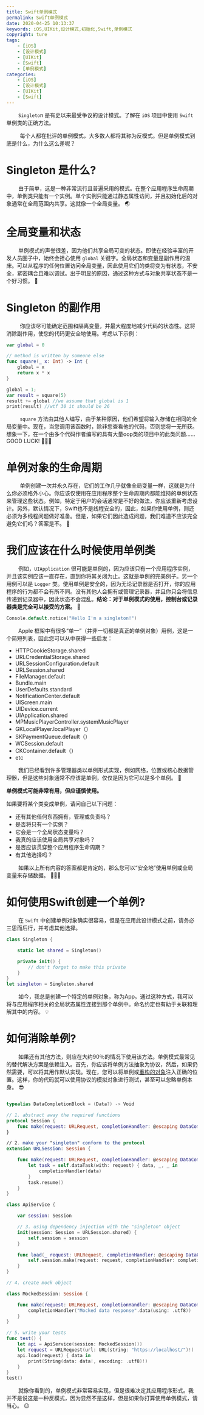 ```yaml
---
title: Swift单例模式
permalink: Swift单例模式
date: 2020-04-25 10:13:37
keywords: iOS,UIKit,设计模式,初始化,Swift,单例模式
copyright: ture
tags:
    - [iOS]
    - [设计模式]
    - [UIKit]
    - [Swift]
    - [单例模式]
categories:
    - [iOS]
    - [设计模式]
    - [UIKit]
    - [Swift]
---
```



&nbsp;&nbsp;&nbsp;&nbsp;&nbsp;&nbsp;&nbsp;&nbsp;```Singleto```n 是有史以来最受争议的设计模式。了解在 ```iOS``` 项目中使用 ```Swift``` 单例类的正确方法。


&nbsp;&nbsp;&nbsp;&nbsp;&nbsp;&nbsp;&nbsp;&nbsp; 每个人都在批评的单例模式，大多数人都将其称为反模式。但是单例模式到底是什么，为什么这么差呢？

<!-- more -->

# **Singleton 是什么?** 

&nbsp;&nbsp;&nbsp;&nbsp;&nbsp;&nbsp;&nbsp;&nbsp;由于简单，这是一种非常流行且普遍采用的模式。在整个应用程序生命周期中，单例类只能有一个实例。单个实例只能通过静态属性访问，并且初始化后的对象通常在全局范围内共享。这就像一个全局变量。 🌏

# **全局变量和状态**

&nbsp;&nbsp;&nbsp;&nbsp;&nbsp;&nbsp;&nbsp;&nbsp;单例模式的声誉很差，因为他们共享全局可变的状态。即使在经验丰富的开发人员圈子中，始终会担心使用 ```global``` 关键字。全局状态和变量是副作用的温床。可以从程序的任何位置访问全局变量，因此使用它们的类将变为有状态，不安全，紧密耦合且难以调试。出于明显的原因，通过这种方式与对象共享状态不是一个好习惯。 🤮

# **Singleton 的副作用**


&nbsp;&nbsp;&nbsp;&nbsp;&nbsp;&nbsp;&nbsp;&nbsp; 你应该尽可能确定范围和隔离变量，并最大程度地减少代码的状态性。这将消除副作用，使您的代码更安全地使用。考虑以下示例：

``` Swift
var global = 0

// method is written by someone else
func square(_ x: Int) -> Int {
    global = x
    return x * x
}

global = 1;
var result = square(5)
result += global //we assume that global is 1
print(result) //wtf 30 it should be 26
```


&nbsp;&nbsp;&nbsp;&nbsp;&nbsp;&nbsp;&nbsp;&nbsp; ```square``` 方法由其他人编写，由于某种原因，他们希望将输入存储在相同的全局变量中。现在，当您调用该函数时，除非您查看他的代码，否则您将一无所获。想象一下，在一个由多个代码作者编写的具有大量oop类的项目中的此类问题……GOOD LUCK! 🐛🐛🐛


# **单例对象的生命周期**

&nbsp;&nbsp;&nbsp;&nbsp;&nbsp;&nbsp;&nbsp;&nbsp; 单例创建一次并永久存在，它们的工作几乎就像全局变量一样，这就是为什么你必须格外小心。你应该仅使用在应用程序整个生命周期内都能维持的单例状态来管理这些状态。例如，特定于用户的会话通常是不好的做法，你应该重新考虑设计。另外，默认情况下，Swift也不是线程安全的，因此，如果你使用单例，则还必须为多线程问题做好准备。但是，如果它们因此造成问题，我们难道不应该完全避免它们吗？答案是不。 🚫

# **我们应该在什么时候使用单例类**

&nbsp;&nbsp;&nbsp;&nbsp;&nbsp;&nbsp;&nbsp;&nbsp;例如，```UIApplication``` 很可能是单例的，因为应该只有一个应用程序实例，并且该实例应该一直存在，直到你将其关闭为止。这就是单例的完美例子。另一个用例可以是 ```Logger``` 类。使用单例是安全的，因为无论记录器是否打开，你的应用程序的行为都不会有所不同。没有其他人会拥有或管理记录器，并且你只会将信息传递到记录器中，因此状态不会混乱。**结论：对于单例模式的使用，控制台或记录器类是完全可以接受的方案。** 👏

``` Swift
Console.default.notice("Hello I'm a singleton!")
```

&nbsp;&nbsp;&nbsp;&nbsp;&nbsp;&nbsp;&nbsp;&nbsp;Apple 框架中有很多“单一”（并非一切都是真正的单例对象）用例，这是一个简短列表，因此您可以从中获得一些启发：

+ HTTPCookieStorage.shared
+ URLCredentialStorage.shared
+ URLSessionConfiguration.default
+ URLSession.shared
+ FileManager.default
+ Bundle.main
+ UserDefaults.standard
+ NotificationCenter.default
+ UIScreen.main
+ UIDevice.current
+ UIApplication.shared
+ MPMusicPlayerController.systemMusicPlayer
+ GKLocalPlayer.localPlayer（）
+ SKPaymentQueue.default（）
+ WCSession.default
+ CKContainer.default（）
+ etc

&nbsp;&nbsp;&nbsp;&nbsp;&nbsp;&nbsp;&nbsp;&nbsp;我们已经看到许多管理器类以单例形式实现，例如网络，位置或核心数据管理器，但是这些对象通常不应该是单例，仅仅是因为它可以是多个单例。 💩

**单例模式可能非常有用，但应谨慎使用。**

如果要将某个类变成单例，请问自己以下问题：

+ 还有其他任何东西拥有，管理或负责吗？
+ 是否将只有一个实例？
+ 它会是一个全局状态变量吗？
+ 我真的应该使用全局共享对象吗？
+ 是否应该贯穿整个应用程序生命周期？
+ 有其他选择吗？


&nbsp;&nbsp;&nbsp;&nbsp;&nbsp;&nbsp;&nbsp;&nbsp;如果以上所有内容的答案都是肯定的，那么您可以“安全地”使用单例或全局变量来存储数据。 🎉🎉🎉

# **如何使用Swift创建一个单例?**

&nbsp;&nbsp;&nbsp;&nbsp;&nbsp;&nbsp;&nbsp;&nbsp;在 ```Swift``` 中创建单例对象确实很容易，但是在应用此设计模式之前，请务必三思而后行，并考虑其他选择。

``` Swift
class Singleton {

    static let shared = Singleton()

    private init() {
        // don't forget to make this private
    }
}
let singleton = Singleton.shared
```


&nbsp;&nbsp;&nbsp;&nbsp;&nbsp;&nbsp;&nbsp;&nbsp;如今，我总是创建一个特定的单例对象，称为App。通过这种方式，我可以将与应用程序相关的全局状态属性连接到那个单例中。命名约定也有助于关联和理解其中的内容。 💡

# **如何消除单例?**

&nbsp;&nbsp;&nbsp;&nbsp;&nbsp;&nbsp;&nbsp;&nbsp;如果还有其他方法，则应在大约90％的情况下使用该方法。单例模式最常见的替代解决方案是依赖注入。首先，你应该将单例方法抽象为协议，然后，如果仍然需要，可以将其用作默认实现。现在，您可以将单例或[重构的对象](http://www.xuebaonline.com/%E5%9C%A8Swift%E4%B8%AD%E9%87%8D%E6%9E%84%E5%8D%95%E4%BE%8B%E6%A8%A1%E5%BC%8F%E7%94%A8%E6%B3%95/ "重构对象")注入正确的位置。这样，你的代码就可以使用协议的模拟对象进行测试，甚至可以忽略单例本身。 😎

``` Swift 

typealias DataCompletionBlock = (Data?) -> Void

// 1. abstract away the required functions
protocol Session {
    func make(request: URLRequest, completionHandler: @escaping DataCompletionBlock)
}

// 2. make your "singleton" conform to the protocol
extension URLSession: Session {

    func make(request: URLRequest, completionHandler: @escaping DataCompletionBlock) {
        let task = self.dataTask(with: request) { data, _, _ in
            completionHandler(data)
        }
        task.resume()
    }
}

class ApiService {

    var session: Session

    // 3. using dependency injection with the "singleton" object
    init(session: Session = URLSession.shared) {
        self.session = session
    }

    func load(_ request: URLRequest, completionHandler: @escaping DataCompletionBlock) {
        self.session.make(request: request, completionHandler: completionHandler)
    }
}

// 4. create mock object

class MockedSession: Session {

    func make(request: URLRequest, completionHandler: @escaping DataCompletionBlock) {
        completionHandler("Mocked data response".data(using: .utf8))
    }
}

// 5. write your tests
func test() {
    let api = ApiService(session: MockedSession())
    let request = URLRequest(url: URL(string: "https://localhost/")!)
    api.load(request) { data in
        print(String(data: data!, encoding: .utf8)!)
    }
}
test()
```

&nbsp;&nbsp;&nbsp;&nbsp;&nbsp;&nbsp;&nbsp;&nbsp;就像你看到的，单例模式非常容易实现，但是很难决定其应用程序形式。我并不是说这是一种反模式，因为显然不是这样，但是如果你打算使用单例模式，请当心。 😉